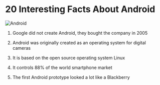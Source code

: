 # 20 Interesting Facts About Android
![Android](http://www.kickassfacts.com/wp-content/uploads/2016/11/Android-Lollipop-Statue-Google-HQ-640x428.jpg)

1. Google did not create Android, they bought the company in 2005 

2. Android was originally created as an operating system for digital cameras 

3. It is based on the open source operating system Linux 

4. It controls 88% of the world smartphone market 

5. The first Android prototype looked a lot like a Blackberry 
